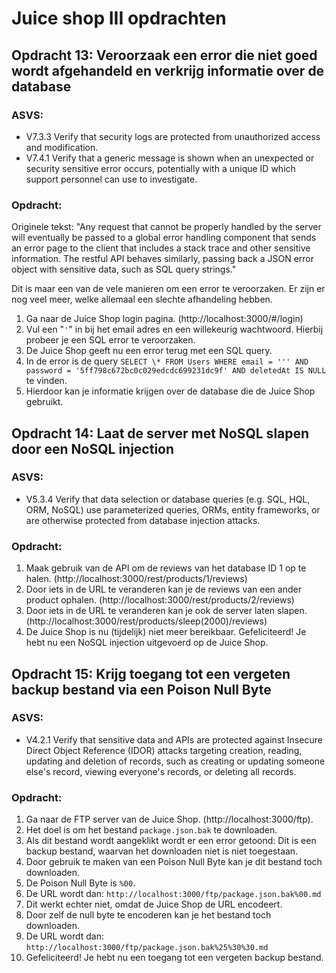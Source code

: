 # Juice shop III opdrachten

## Opdracht 13: Veroorzaak een error die niet goed wordt afgehandeld en verkrijg informatie over de database

### ASVS:

- V7.3.3 Verify that security logs are protected from unauthorized access and modification.
- V7.4.1 Verify that a generic message is shown when an unexpected or security sensitive error occurs, potentially with a unique ID which support personnel can use to investigate.

### Opdracht:

Originele tekst: "Any request that cannot be properly handled by the server will eventually be passed to a global error handling component that sends an error page to the client that includes a stack trace and other sensitive information. The restful API behaves similarly, passing back a JSON error object with sensitive data, such as SQL query strings."

Dit is maar een van de vele manieren om een error te veroorzaken. Er zijn er nog veel meer, welke allemaal een slechte afhandeling hebben.

1. Ga naar de Juice Shop login pagina. (http://localhost:3000/#/login)
2. Vul een "`'`" in bij het email adres en een willekeurig wachtwoord. Hierbij probeer je een SQL error te veroorzaken.
3. De Juice Shop geeft nu een error terug met een SQL query.
4. In de error is de query `SELECT \* FROM Users WHERE email = ''' AND password = '5ff798c672bc0c029edcdc699231dc9f' AND deletedAt IS NULL` te vinden.
5. Hierdoor kan je informatie krijgen over de database die de Juice Shop gebruikt.

## Opdracht 14: Laat de server met NoSQL slapen door een NoSQL injection

### ASVS:

- V5.3.4 Verify that data selection or database queries (e.g. SQL, HQL, ORM, NoSQL) use parameterized queries, ORMs, entity frameworks, or are otherwise protected from database injection attacks.

### Opdracht:

1. Maak gebruik van de API om de reviews van het database ID 1 op te halen. (http://localhost:3000/rest/products/1/reviews)
2. Door iets in de URL te veranderen kan je de reviews van een ander product ophalen. (http://localhost:3000/rest/products/2/reviews)
3. Door iets in de URL te veranderen kan je ook de server laten slapen. (http://localhost:3000/rest/products/sleep(2000)/reviews)
4. De Juice Shop is nu (tijdelijk) niet meer bereikbaar. Gefeliciteerd! Je hebt nu een NoSQL injection uitgevoerd op de Juice Shop.

## Opdracht 15: Krijg toegang tot een vergeten backup bestand via een Poison Null Byte

### ASVS:

- V4.2.1 Verify that sensitive data and APIs are protected against Insecure Direct Object Reference (IDOR) attacks targeting creation, reading, updating and deletion of records, such as creating or updating someone else's record, viewing everyone's records, or deleting all records.

### Opdracht:

1. Ga naar de FTP server van de Juice Shop. (http://localhost:3000/ftp).
2. Het doel is om het bestand `package.json.bak` te downloaden.
3. Als dit bestand wordt aangeklikt wordt er een error getoond: Dit is een backup bestand, waarvan het downloaden niet is niet toegestaan.
4. Door gebruik te maken van een Poison Null Byte kan je dit bestand toch downloaden.
5. De Poison Null Byte is `%00`.
6. De URL wordt dan: `http://localhost:3000/ftp/package.json.bak%00.md`
7. Dit werkt echter niet, omdat de Juice Shop de URL encodeert.
8. Door zelf de null byte te encoderen kan je het bestand toch downloaden.
9. De URL wordt dan: `http://localhost:3000/ftp/package.json.bak%25%30%30.md`
10. Gefeliciteerd! Je hebt nu een toegang tot een vergeten backup bestand.

